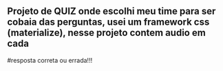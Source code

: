 ## Projeto de QUIZ onde escolhi meu time para ser cobaia das perguntas, usei um framework css (materialize), nesse projeto contem audio em cada
#resposta correta ou errada!!!
